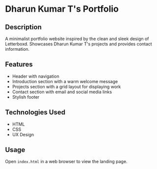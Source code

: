 # Dharun Kumar T's Portfolio

## Description

A minimalist portfolio website inspired by the clean and sleek design of Letterboxd. Showcases Dharun Kumar T's projects and provides contact information.

## Features

- Header with navigation
- Introduction section with a warm welcome message
- Projects section with a grid layout for displaying work
- Contact section with email and social media links
- Stylish footer

## Technologies Used

- HTML
- CSS
- UX Design

## Usage

Open `index.html` in a web browser to view the landing page.
